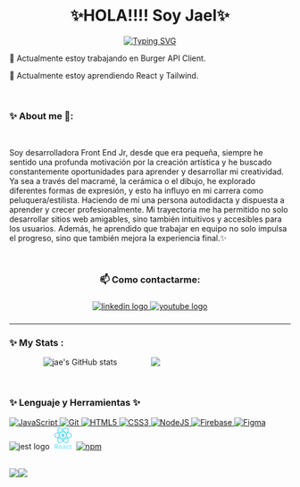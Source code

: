 <div align="center" align-item="center">
  
  # ✨HOLA!!!! Soy Jael✨

[![Typing SVG](https://readme-typing-svg.demolab.com?font=VT323&size=30&pause=1000&color=FA58AC&center=true&width=435&lines=Front-End+Developer+%E2%9D%A3%EF%B8%8F;En+busca+de+aprender+m%C3%A1s%F0%9F%A4%AD)](https://git.io/typing-svg)

<div align="left">
  
 🔭 Actualmente estoy trabajando en Burger API Client. <br>

 🌱 Actualmente estoy aprendiendo React y Tailwind.
  
<br>

### ✨ About me 🤭: 

</div> 

 <br>
<p align="left">Soy desarrolladora Front End Jr, desde que era pequeña, siempre he sentido una profunda motivación por la creación artística y he buscado constantemente oportunidades para aprender y desarrollar mi creatividad. Ya sea a través del macramé, la cerámica o el dibujo, he explorado diferentes formas de expresión, y esto ha influyo en mi carrera como peluquera/estilista. Haciendo de mí una persona autodidacta y dispuesta a aprender y crecer profesionalmente. Mi trayectoria me ha permitido no solo desarrollar sitios web amigables, sino también intuitivos y accesibles para los usuarios. Además, he aprendido que trabajar en equipo no solo impulsa el progreso, sino que también mejora la experiencia final.✨</p>   <br>
  
### 📫 Como contactarme: 

###

<div align="center">
  <a href="https://www.linkedin.com/in/jael-yapur-ch/">
    <img src="https://img.shields.io/static/v1?message=LinkedIn&logo=linkedin&label=&color=0077B5&logoColor=white&labelColor=&style=for-the-badge" height="25" alt="linkedin logo"   />
  </a>
   <a href="https://discord.com/channels/@me">
    <img src="https://img.shields.io/static/v1?message=discord&logo=discord&label=&color=586AF7&logoColor=white&labelColor=&style=for-the-badge" height="25" alt="youtube logo"  />
    </a>
</div>

###
---
<h3 align="left">✨ My Stats :</h3>

<div align="center">
  <img align="right" width="250px" src="https://github.com/JaePewu/imagenes/blob/main/imagenes/octocat.png" />

![jae's GitHub stats](https://github-readme-stats.vercel.app/api?username=jaepewu&theme=radical&rank_icon=github&show_icons=true)
  
  <!--<img align="left" width="400px" src="https://github-readme-stats.vercel.app/api?username=jaepewu&theme=cobalt&rank_icon=github&show_icons=true" />-->
</div>

<br/>

<h3 align="left">✨ Lenguaje y Herramientas ✨</h3>

<div align="left">
  <p align="left">
    <a href="https://developer.mozilla.org/en-US/docs/Web/JavaScript" target="_blank" rel="noreferrer">
      <img src="https://raw.githubusercontent.com/danielcranney/readme-generator/main/public/icons/skills/javascript-colored.svg" width="36" height="36" alt="JavaScript" />
    </a>
    <a href="https://git-scm.com/" target="_blank" rel="noreferrer">
      <img src="https://raw.githubusercontent.com/danielcranney/readme-generator/main/public/icons/skills/git-colored.svg" width="36" height="36" alt="Git" />
    </a>
    <a href="https://developer.mozilla.org/en-US/docs/Glossary/HTML5" target="_blank" rel="noreferrer">
      <img src="https://raw.githubusercontent.com/danielcranney/readme-generator/main/public/icons/skills/html5-colored.svg" width="36" height="36" alt="HTML5" />
    </a>
    <a href="https://www.w3.org/TR/CSS/#css" target="_blank" rel="noreferrer">
      <img src="https://raw.githubusercontent.com/danielcranney/readme-generator/main/public/icons/skills/css3-colored.svg" width="36" height="36" alt="CSS3" />
    </a>
    <a href="https://nodejs.org/en/" target="_blank" rel="noreferrer">
      <img src="https://raw.githubusercontent.com/danielcranney/readme-generator/main/public/icons/skills/nodejs-colored.svg" width="36" height="36" alt="NodeJS" />
    </a>
    <a href="https://firebase.google.com/" target="_blank" rel="noreferrer">
      <img src="https://raw.githubusercontent.com/danielcranney/readme-generator/main/public/icons/skills/firebase-colored.svg" width="36" height="36" alt="Firebase" />
    </a>
    <a href="https://www.figma.com/" target="_blank" rel="noreferrer">
      <img src="https://raw.githubusercontent.com/danielcranney/readme-generator/main/public/icons/skills/figma-colored.svg" width="36" height="36" alt="Figma" />
    </a>
    <img src="https://cdn.jsdelivr.net/gh/devicons/devicon/icons/jest/jest-plain.svg" height="36" alt="jest logo" />

  <img src="https://raw.githubusercontent.com/devicons/devicon/master/icons/react/react-original-wordmark.svg" alt="react" width="40" height="40"/>

  <a href="https://github.com/DeaGatell/DeaGatell/assets/127211939/94af3989-f0ea-4873-b2d7-fbcd5235f8a2" rel="noreferrer">
      <img src="https://github.com/DeaGatell/DeaGatell/assets/127211939/94af3989-f0ea-4873-b2d7-fbcd5235f8a2" width="36" height="36" alt="npm" />
    </a>
  
  </p>
</div>

<br>

<a href="https://github.com/jaepewu/codestats-profile-readme">
  <img align="left" src="https://github-readme-stats.vercel.app/api/pin/?username=jaepewu&repo=data-lovers&theme=radical" />
</a>

<a href="https://github.com/jaepewu/codestats-profile-readme">
  <img align="left" src="https://github-readme-stats.vercel.app/api/pin/?username=jaepewu&repo=social-network&theme=radical" />
</a>

<!--
**JaePewu/JaePewu** is a ✨ _special_ ✨ repository because its `README.md` (this file) appears on your GitHub profile.

Here are some ideas to get you started:

- 🔭 I’m currently working on ...
- 🌱 I’m currently learning ...
- 👯 I’m looking to collaborate on ...
- 🤔 I’m looking for help with ...
- 💬 Ask me about ...
- 📫 How to reach me: ...
- 😄 Pronouns: ...
- ⚡ Fun fact: ...
-->
